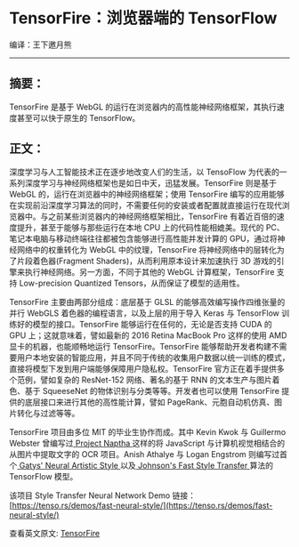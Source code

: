 # TensorFire：浏览器端的 TensorFlow

编译：王下邀月熊

---

## 摘要：

TensorFire 是基于 WebGL 的运行在浏览器内的高性能神经网络框架，其执行速度甚至可以快于原生的 TensorFlow。

## 正文：

深度学习与人工智能技术正在逐步地改变人们的生活，以 TensoFlow 为代表的一系列深度学习与神经网络框架也是如日中天，迅猛发展。TensorFire 则是基于 WebGL 的，运行在浏览器中的神经网络框架；使用 TensorFire 编写的应用能够在实现前沿深度学习算法的同时，不需要任何的安装或者配置就直接运行在现代浏览器中。与之前某些浏览器内的神经网络框架相比，TensorFire 有着近百倍的速度提升，甚至于能够与那些运行在本地 CPU 上的代码性能相媲美。现代的 PC、笔记本电脑与移动终端往往都被包含能够进行高性能并发计算的 GPU，通过将神经网络中的权重转化为 WebGL 中的纹理，TensorFire 将神经网络中的层转化为了片段着色器(Fragment Shaders)，从而利用原本设计来加速执行 3D 游戏的引擎来执行神经网络。另一方面，不同于其他的 WebGL 计算框架，TensorFire 支持 Low-precision Quantized Tensors，从而保证了模型的适用性。

TensorFire 主要由两部分组成：底层基于 GLSL 的能够高效编写操作四维张量的并行 WebGLS 着色器的编程语言，以及上层的用于导入 Keras 与 TensorFlow 训练好的模型的接口。TensorFire 能够运行在任何的，无论是否支持 CUDA 的 GPU 上；这就意味着，譬如最新的 2016 Retina MacBook Pro 这样的使用 AMD 显卡的机器，也能顺畅地运行 TensorFire。TensorFire 能够帮助开发者构建不需要用户本地安装的智能应用，并且不同于传统的收集用户数据以统一训练的模式，直接将模型下发到用户端能够保障用户隐私权。TensorFire 官方正在着手提供多个范例，譬如复杂的 ResNet-152 网络、著名的基于 RNN 的文本生产与图片着色、基于 SqueeseNet 的物体识别与分类等等。开发者也可以使用 TensorFire 提供的底层接口来进行其他的高性能计算，譬如 PageRank、元胞自动机仿真、图片转化与过滤等等。

TensorFire 项目由多位 MIT 的毕业生协作而成。其中 Kevin Kwok 与 Guillermo Webster 曾编写过[ Project Naptha ](https://projectnaptha.com/)这样的将 JavaScript 与计算机视觉相结合的从图片中提取文字的 OCR 项目。Anish Athalye 与 Logan Engstrom 则编写过首个[ Gatys' Neural Artistic Style ](https://github.com/anishathalye/neural-style) 以及[ Johnson's Fast Style Transfer ](https://github.com/lengstrom/fast-style-transfer)算法的 TensorFlow 模型。

该项目 Style Transfer Neural Network Demo 链接：[https://tenso.rs/demos/fast-neural-style/](https://tenso.rs/demos/fast-neural-style/)

查看英文原文: [TensorFire](https://tenso.rs/#wat)

